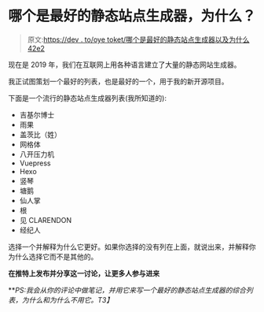 # 哪个是最好的静态站点生成器，为什么？

> 原文:[https://dev . to/oye toket/哪个是最好的静态站点生成器以及为什么 42e2](https://dev.to/oyetoket/which-is-the-best-static-site-generator-and-why-42e2)

现在是 2019 年，我们在互联网上用各种语言建立了大量的静态网站生成器。

我正试图策划一个最好的列表，也是最好的一个，用于我的新开源项目。

下面是一个流行的静态站点生成器列表(我所知道的):

*   吉基尔博士
*   雨果
*   盖茨比（姓）
*   网格体
*   八开压力机
*   Vuepress
*   Hexo
*   竖琴
*   塘鹅
*   仙人掌
*   根
*   见 CLARENDON
*   经纪人

选择一个并解释为什么它更好。如果你选择的没有列在上面，就说出来，并解释你为什么选择它而不是其他的。

**在推特上发布并分享这一讨论，让更多人参与进来**

***PS:我会从你的评论中做笔记，并用它来写一个最好的静态站点生成器的综合列表，为什么和为什么不用它。*T3】**